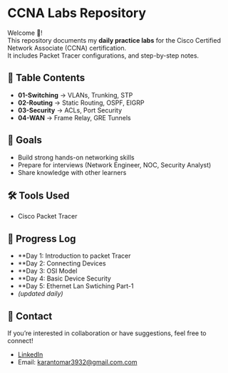 # CCNA Labs Repository

Welcome 👋!  
This repository documents my **daily practice labs** for the Cisco Certified Network Associate (CCNA) certification.  
It includes Packet Tracer configurations, and step-by-step notes.

## 📂 Table Contents
- **01-Switching** → VLANs, Trunking, STP
- **02-Routing** → Static Routing, OSPF, EIGRP
- **03-Security** → ACLs, Port Security
- **04-WAN** → Frame Relay, GRE Tunnels

## 🚀 Goals
- Build strong hands-on networking skills  
- Prepare for interviews (Network Engineer, NOC, Security Analyst)  
- Share knowledge with other learners  

## 🛠 Tools Used
- Cisco Packet Tracer  


## 📅 Progress Log
- **Day 1: Introduction to packet Tracer
- **Day 2: Connecting Devices
- **Day 3: OSI Model 
- **Day 4: Basic Device Security
- **Day 5: Ethernet Lan Swtiching Part-1
- *(updated daily)*  

## 📧 Contact
If you’re interested in collaboration or have suggestions, feel free to connect!  
- [LinkedIn](https://www.linkedin.com/in/karan-tomar16/)  
- Email: karantomar3932@gmail.com.com
